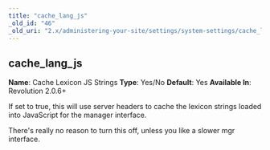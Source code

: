```yaml
---
title: "cache_lang_js"
_old_id: "46"
_old_uri: "2.x/administering-your-site/settings/system-settings/cache_lang_js"
---
```


## cache\_lang\_js

**Name**: Cache Lexicon JS Strings 
**Type**: Yes/No 
**Default**: Yes 
**Available In**: Revolution 2.0.6+

If set to true, this will use server headers to cache the lexicon strings loaded into JavaScript for the manager interface.

There's really no reason to turn this off, unless you like a slower mgr interface.